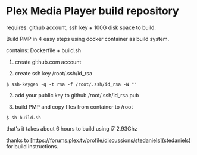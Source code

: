 
# Plex Media Player build repository

requires: github account, ssh key + 100G disk space to build.

Build PMP in 4 easy steps using docker container as build system.

contains: Dockerfile + build.sh

1. create github.com account

2. create ssh key /root/.ssh/id_rsa
~~~
$ ssh-keygen -q -t rsa -f /root/.ssh/id_rsa -N ""
~~~
2. add your public key to github /root/.ssh/id_rsa.pub

3. build PMP and copy files from container to /root 
~~~
$ sh build.sh
~~~

that's it takes about 6 hours to build using i7 2.93Ghz

thanks to [https://forums.plex.tv/profile/discussions/stedaniels](stedaniels) for build instructions.
